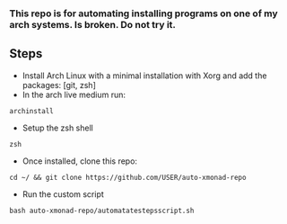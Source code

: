 ### This repo is for automating installing programs on one of my arch systems. Is broken. Do not try it.
## Steps
- Install Arch Linux with a minimal installation with Xorg and add the packages: [git, zsh]
- In the arch live medium run:
```
archinstall
```
- Setup the zsh shell
```
zsh
```
- Once installed, clone this repo:
```
cd ~/ && git clone https://github.com/USER/auto-xmonad-repo
```
- Run the custom script
```
bash auto-xmonad-repo/automatatestepsscript.sh
```
